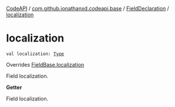 [CodeAPI](../../index.md) / [com.github.jonathanxd.codeapi.base](../index.md) / [FieldDeclaration](index.md) / [localization](.)

# localization

`val localization: `[`Type`](http://docs.oracle.com/javase/6/docs/api/java/lang/reflect/Type.html)

Overrides [FieldBase.localization](../-field-base/localization.md)

Field localization.

**Getter**

Field localization.

